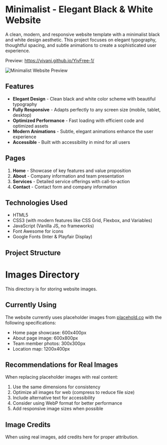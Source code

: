 # Minimalist - Elegant Black & White Website

A clean, modern, and responsive website template with a minimalist black and white design aesthetic. This project focuses on elegant typography, thoughtful spacing, and subtle animations to create a sophisticated user experience.

Preview: https://yivani.github.io/YivFree-1/

![Minimalist Website Preview](https://i.imgur.com/EjWrVM4.png)

## Features

- **Elegant Design** - Clean black and white color scheme with beautiful typography
- **Fully Responsive** - Adapts perfectly to any screen size (mobile, tablet, desktop)
- **Optimized Performance** - Fast loading with efficient code and optimized assets
- **Modern Animations** - Subtle, elegant animations enhance the user experience
- **Accessible** - Built with accessibility in mind for all users

## Pages

1. **Home** - Showcase of key features and value proposition
2. **About** - Company information and team presentation
3. **Services** - Detailed service offerings with call-to-action
4. **Contact** - Contact form and company information

## Technologies Used

- HTML5
- CSS3 (with modern features like CSS Grid, Flexbox, and Variables)
- JavaScript (Vanilla JS, no frameworks)
- Font Awesome for icons
- Google Fonts (Inter & Playfair Display)

## Project Structure

# Images Directory

This directory is for storing website images.

## Currently Using

The website currently uses placeholder images from [placehold.co](https://placehold.co/) with the following specifications:

- Home page showcase: 600x400px
- About page image: 600x800px
- Team member photos: 300x300px
- Location map: 1200x400px

## Recommendations for Real Images

When replacing placeholder images with real content:

1. Use the same dimensions for consistency
2. Optimize all images for web (compress to reduce file size)
3. Include alternative text for accessibility
4. Consider using WebP format for better performance
5. Add responsive image sizes when possible

## Image Credits

When using real images, add credits here for proper attribution.
